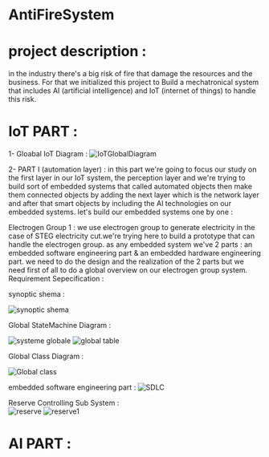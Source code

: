 # AntiFireSystem

# project description : 
in the industry there's a big risk of fire that damage the resources and the business. For that we initialized this project to Build a mechatronical system that includes AI (artificial intelligence) and IoT (internet of things) to handle this risk.

# IoT PART : 
  
1- Gloabal IoT Diagram :
![IoTGlobalDiagram](https://github.com/ssemsOfficial/antiFireSystem/assets/84194047/87046f49-a8b1-48dc-b498-d0ebad81a3bf)


2- PART I  (automation layer) : 
      in this part we're going to focus our study on the first layer in our IoT system, the perception layer and we're trying to build sort of embedded systems that called automated objects then make them connected objects by adding the next layer which is the network layer and after that smart objects by including the AI technologies on our embedded systems.
let's build our embedded systems one by one :

  Electrogen Group 1 :
        we use electrogen group to generate electricity in the case of STEG electricity cut.we're trying here to build a prototype that can handle the electrogen group.
        as any embedded system we've 2 parts : an embedded software engineering part & an embedded hardware engineering part. we need to do the design and the realization of the 2 parts
        but we need first of all to do a global overview on our electrogen group system.
  Requirement Sepecification :  
  
  
  synoptic shema :
  
  ![synoptic shema](https://github.com/ssemsOfficial/antiFireSystem/assets/84194047/0330c5d2-33b2-48bc-9994-64241e9d7929)

  Global StateMachine Diagram :
  
  ![systeme globale](https://github.com/ssemsOfficial/antiFireSystem/assets/84194047/d2cdd066-ffa9-4c2e-8ba2-a3ea30d6fed1)
  ![global table](https://github.com/ssemsOfficial/antiFireSystem/assets/84194047/22e9f2f3-be67-4d3e-9297-5c0c7cdd96a4)

  Global Class Diagram : 
  
  ![Global class](https://github.com/ssemsOfficial/antiFireSystem/assets/84194047/1ffcebb3-576b-48e6-bbf1-b80bfedd363a)

  embedded software engineering part : 
  ![SDLC](https://github.com/ssemsOfficial/antiFireSystem/assets/84194047/721f674c-7192-4740-8181-05db8b63a32a)
          
  Reserve Controlling Sub System :                      
  ![reserve](https://github.com/ssemsOfficial/antiFireSystem/assets/84194047/3b538ab0-4ebb-4df6-a386-efddc77e864c)
  ![reserve1](https://github.com/ssemsOfficial/antiFireSystem/assets/84194047/fc2c8510-396d-42c4-ad0a-66380f64b202)



    
# AI PART :
